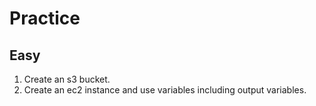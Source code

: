 # Practice

## Easy

1. Create an s3 bucket.
2. Create an ec2 instance and use variables including output variables.
